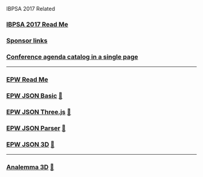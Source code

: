 IBPSA 2017 Related

### [IBPSA 2017 Read Me]( #readme-ibpsa-2017.md )
 
### [Sponsor links]( #menu-sponsor-links.md "View all 40 sites in a minute or two" )

### [Conference agenda catalog in a single page]( #sessions-building-simulation-2017.html "Speed your way to deciding what to see" )

***

### [EPW Read Me]( #readme-epw.md )

### [EPW JSON Basic]( #epw-json-basic/README.md "get started reading EPW JSON" ) [&#x1F517;]( epw-json-basic/epw-json-basic.html )

### [EPW JSON Three.js]( #epw-json-threejs/README.md "get started reading EPW JSON" ) [&#x1F517;]( epw-json-threejs/index.html )

### [EPW JSON Parser]( #epw-json-parser/README.md "A fun fail" ) [&#x1F517;]( epw-json-parser/epw-parser-r2.html )

### [EPW JSON 3D]( #epw-json-3d/README.md "Watch time fly" ) [&#x1F517;]( epw-json-3d/index.html )

***

### [Analemma 3D]( #analemma3-3d/README.md ) [&#x1F517;]( analemma3-3d/index.html )

<!--
### [Room Builder]( #room-builder/README.md ) [&#x1F517;]( room-builder/index.html )
-->


